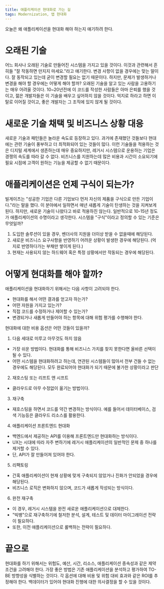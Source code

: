 ```yaml
---
title: 애플리케이션 현대화로 가는 길
tags: Modernization, 앱 현대화
---
```

오늘은 왜 애플리케이션을 현대화 해야 하는지 얘기하려 한다.

# 오래된 기술
어느 회사나 오래된 기술로 만들어진 시스템을 가지고 있을 것이다. 이것과 관련해서 흔히들 "잘 작동하면 만지지 마세요."라고 얘기한다. 변경 사항이 없을 경우에는 맞는 말이다. 잘 동작되고 있는데 굳이 변경할 필요는 없기 때문이다. 하지만, 문제가 발생하거나 변경을 해야 할 경우에는 어떻게 해야 할까? 오래된 기술을 알고 있는 사람을 고용하기는 매우 어려울 것이다. 10~20년전에 이 코드를 작성한 사람들은 아마 은퇴를 했을 것이고, 젊은 개발자들은 이 기술을 배우고 싶어하지 않을 것이다. 억지로 하라고 하면 이탈로 이어질 것이고, 좋은 개발자는 그 조직에 있지 않게 될 것이다.

# 새로운 기술 채택 및 비즈니스 상황 대응
새로운 기술과 패턴들은 놀라운 속도로 등장하고 있다. 과거에 존재했던 것들보다 현대에는 관련 기술이 풍부하고 더 최적화되어 있는 것들이 많다.
이런 기술들을 적용하는 것은 디지털 세계에서 생존하는데 매우 중요하지만, 레거시 시스템으로 운용하는 기업은 경쟁의 속도를 따라 갈 수 없다. 비즈니스를 지원하는데 많은 비용과 시간이 소요되기에 필요 시점에 고객이 원하는 기능을 제공할 수 없기 때문이다.

# 애플리케이션은 언제 구식이 되는가?
빌게이츠는 "성공한 기업은 다른 기업보다 먼저 자신의 제품을 구식으로 만든 기업이다."라는 말을 했다.
이 분야에서 일하면서 매년 새롭게 기술이 탄생하는 것을 지켜보게된다. 하지만, 새로운 기술이 나왔다고 바로 적용하진 않는다.
일반적으로 10-15년 정도가 애플리케이션의 수명이라고 생각한다. 시스템을 "구식"이라고 정의할 수 있는 기준은 무엇일까?
1. 도입한 솔루션이 있을 경우, 벤더사의 지원을 더이상 받을 수 없을때에 해당된다.
2. 새로운 비즈니스 요구사항을 반영하기 어려운 상황이 발생한 경우에 해당된다. (억지로 반영하다가는 부채만 쌓이게 된다.)
3. 현재는 사용되지 않는 하드웨어 혹은 특정 상황에서만 작동되는 경우에 해당된다.

# 어떻게 현대화를 해야 할까?
애플리케이션을 현대화하기 위해서는 다음 사항이 고려되야 한다.
* 현대화를 해서 어떤 결과를 얻고자 하는가?
* 어떤 자원을 가지고 있는가?
* 직접 코드를 수정하거나 제어할 수 있는가?
* 변경되거나 새롭게 만들어야 하는 항목에 대해 위험 평가를 수행해야 한다.

현대화에 대한 비용 옵션은 어떤 것들이 있을까?
1. 다음 세대로 미루고 아무것도 하지 않음
 * 가장 쉬운 방법이다. 현대화를 통해 비즈니스 가치를 찾지 못한다면 올바른 선택이 될 수 있다.
 * 어떤 시스템을 현대화하려고 하는데, 연관된 시스템들이 많아서 전부 건들 수 없는 경우에도 해당된다. 모두 완료되어야 현대화가 되기 때문에 불가한 상황이라고 판단
2. 재호스팅 또는 리프트 앤 시프트
 * 클라우드로 아무 수정없이 옮기는 방법이다.
3. 재구축
 * 재호스팅을 하면서 코드를 약간 변경하는 방식이다. 예를 들어서 데이터베이스, 검색 기능등은 클라우드 리소스를 활용한다.
4. 애플리케이션 프론트엔드 현대화
 * 백엔드에서 제공하는 API를 이용해 프론트엔드만 현대화하는 방식이다.
 * UX는 시대에 따라 자주 변하기에 레거시 애플리케이션의 일반적인 문제 중 하나를 제거할 수 있다.
 * 단, API가 잘 만들어져 있어야 한다.
5. 리팩토링
 * 간혹 애플리케이션이 현재 상황에 맞게 구축되지 않았거나 진화가 안되었을 경우에 해당된다.
 * 비즈니스 로직은 변화하지 않으며, 코드가 새롭게 작성되는 방식이다.
6. 완전 재구축
 * 이 경우, 레거시 시스템을 완전 새로운 애플리케이션으로 대체한다.
 * "빅뱅"으로 재구축하기에 철저한 분석, 설계, 테스트 및 데이터 마이그레이션 전략이 필요하다.
 * 또한, 이전 애플리케이션으로 롤백하는 전략이 필요하다.

# 끝으로
현대화를 하기 위해서는 위험도, 예산, 시간, 리소스, 애플리케이션 종속성과 같은 제약 조건을 고려해야 한다.
가장 좋은 방법은 기존 애플리케이션을 분석하고 평가하여 TO-BE 방향성을 식별하는 것이다. 각 옵션에 대해 비용 및 위험 대비 효과와 같은 ROI를 추정해야 한다.
백데이터가 있어야 현대화 진행에 대한 의사결정을 할 수 있을 것이다.

